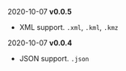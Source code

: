 2020-10-07 **v0.0.5**
- XML support. `.xml`, `.kml`, `.kmz`

2020-10-07 **v0.0.4**
- JSON support. `.json`
